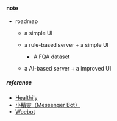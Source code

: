
#### note  

  * roadmap  
    - a simple UI  

    - a rule-based server + a simple UI  
      + A FQA dataset 

    - a AI-based server + a improved UI  



##### reference  
  * [Healthily](https://www.livehealthily.com/about)
  * [小精靈（Messenger Bot）](https://hkfyg.org.hk/zh/2020/06/09/messenger-bot/)  
  * [Woebot](https://woebothealth.com/)